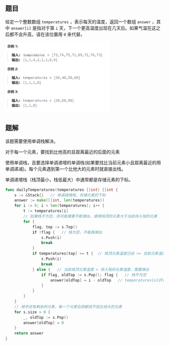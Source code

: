 ## 题目

给定一个整数数组 `temperatures` ，表示每天的温度，返回一个数组 `answer` ，其中 `answer[i]` 是指对于第 `i` 天，下一个更高温度出现在几天后。如果气温在这之后都不会升高，请在该位置用 `0` 来代替。

<img src="19-739.每日温度.assets/image-20240306200647798.png" alt="image-20240306200647798" style="zoom:50%;" />

## 题解

该题需要使用单调栈解决。

对于每一个元素，要找到比他高的且距离最近的后面的元素

使用单调栈，且要选择单调递增的单调栈(如果要找比当前元素小且距离最近的用单调递减)。每个元素遇到第一个比他大的元素时就直接出栈。

单调递增栈（栈顶最小，栈低最大）中通常都是存储元素的下标。

```go
func dailyTemperatures(temperatures []int) []int {
    s := &Stack{}   // 单调递增栈，存储元素的下标
    answer := make([]int, len(temperatures))
    for i := 0; i < len(temperatures); i++ {
        t := temperatures[i]
        // 如果栈不为空，则可能需要不断弹出，使得栈顶的元素大于当前待入栈的元素
        for {
            flag, top := s.Top()
            if !flag {   // 栈为空，不能再弹出
                s.Push(i)
                break
            }
            if temperatures[top] >= t {  // 栈顶元素温度已经 >= 当前元素温度
                s.Push(i)
                break
            } else {   // 当前栈顶元素温度 < 待入栈的元素温度，需要弹出
                if flag, oldTop := s.Pop(); flag {   // 栈不为空
                    answer[oldTop] = i - oldTop   // temperatures[oldTop] 右侧比它大的第一个元素就是当前的t
                } 
            }
        }
    }
    // 栈中还有剩余的元素，每一个元素右侧都找不到比他大的元素
    for s.size > 0 {
        _, oldTop := s.Pop()
        answer[oldTop] = 0
    }
    return answer
}
```


